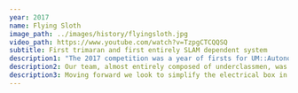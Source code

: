 ```yaml
---
year: 2017
name: Flying Sloth
image_path: ../images/history/flyingsloth.jpg
video_path: https://www.youtube.com/watch?v=TzpgCTCQQSQ
subtitle: First trimaran and first entirely SLAM dependent system
description1: "The 2017 competition was a year of firsts for UM::Autonomy: first trimaran, first entirely SLAM dependent system and first total overhaul of our code base."
description2: Our team, almost entirely composed of underclassmen, was awarded 2nd place in the static competition. We achieved this result despite constant hardware breakdowns, which prevented the AI team from doing adequate testing before the preliminary competition. As a result, we could not effectively tune our boat’s thrusters for the strong competition winds and were forced to manually tune during competition runs.
description3: Moving forward we look to simplify the electrical box in order to make processing signal data more efficient, and avoid time-intensive repairs.
---
```

